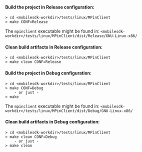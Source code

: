 #### Build the project in Release configuration:
```
> cd <mobilesdk-workdir>/tests/linux/MPinClient
> make CONF=Release
```
The `mpinclient` executable might be found in: `<mobilesdk-workdir>/tests/linux/MPinClient/dist/Release/GNU-Linux-x86/`

#### Clean build artifacts in Release configuration:
```
> cd <mobilesdk-workdir>/tests/linux/MPinClient
> make clean CONF=Release
```

#### Build the project in Debug configuration:
```
> cd <mobilesdk-workdir>/tests/linux/MPinClient
> make CONF=Debug
	- or just -
> make
```
The `mpinclient` executable might be found in: `<mobilesdk-workdir>/tests/linux/MPinClient/dist/Debug/GNU-Linux-x86/`

#### Clean build artifacts in Debug configuration:
```
> cd <mobilesdk-workdir>/tests/linux/MPinClient
> make clean CONF=Debug
	- or just -
> make clean
```
